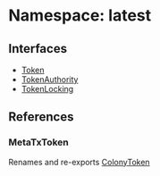 # Namespace: latest

## Interfaces

- [Token](../interfaces/latest.Token.md)
- [TokenAuthority](../interfaces/latest.TokenAuthority.md)
- [TokenLocking](../interfaces/latest.TokenLocking.md)

## References

### MetaTxToken

Renames and re-exports [ColonyToken](../interfaces/ColonyToken.md)
